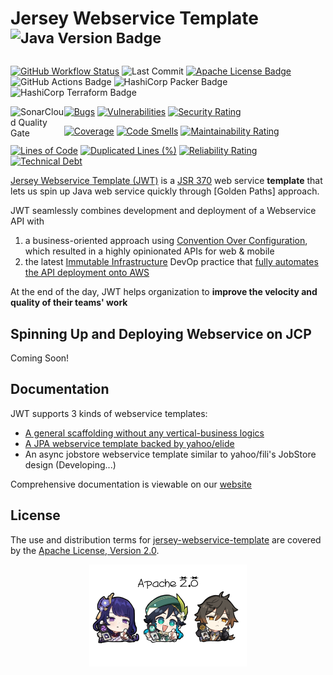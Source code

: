 Jersey Webservice Template <sup>![Java Version Badge][Java Version Badge]</sup>
===============================================================================

[![GitHub Workflow Status][GitHub Workflow Status]](https://github.com/QubitPi/jersey-webservice-template/actions/workflows/ci-cd.yml)
![Last Commit](https://img.shields.io/github/last-commit/QubitPi/jersey-webservice-template/master?logo=github&style=for-the-badge)
[![Apache License Badge]](https://www.apache.org/licenses/LICENSE-2.0)
![GitHub Actions Badge][GitHub Actions Badge]
![HashiCorp Packer Badge][HashiCorp Packer Badge]
![HashiCorp Terraform Badge][HashiCorp Terraform Badge]

<a href="https://sonarcloud.io/summary/new_code?id=QubitPi_jersey-webservice-template">
    <img
        align="left"
        width="17%"
        alt="SonarCloud Quality Gate"
        src="https://sonarcloud.io/api/project_badges/quality_gate?project=QubitPi_jersey-webservice-template"
    >
</a>

[![Bugs][Sonar Bugs]](https://sonarcloud.io/summary/new_code?id=QubitPi_jersey-webservice-template)
[![Vulnerabilities][Sonar Vulnerabilities]](https://sonarcloud.io/summary/new_code?id=QubitPi_jersey-webservice-template)
[![Security Rating][Sonar Security Rating]](https://sonarcloud.io/summary/new_code?id=QubitPi_jersey-webservice-template)

[![Coverage][Sonar Coverage]](https://sonarcloud.io/summary/new_code?id=QubitPi_jersey-webservice-template)
[![Code Smells][Sonar Code Smells]](https://sonarcloud.io/summary/new_code?id=QubitPi_jersey-webservice-template)
[![Maintainability Rating][Sonar Maintainability Rating]](https://sonarcloud.io/summary/new_code?id=QubitPi_jersey-webservice-template)

[![Lines of Code][Sonar Lines of Code]](https://sonarcloud.io/summary/new_code?id=QubitPi_jersey-webservice-template)
[![Duplicated Lines (%)][Sonar Duplicated Lines (%)]](https://sonarcloud.io/summary/new_code?id=QubitPi_jersey-webservice-template)
[![Reliability Rating][Sonar Reliability Rating]](https://sonarcloud.io/summary/new_code?id=QubitPi_jersey-webservice-template)
[![Technical Debt][Sonar Technical Debt]](https://sonarcloud.io/summary/new_code?id=QubitPi_jersey-webservice-template)

[Jersey Webservice Template (JWT)][jersey-webservice-template] is a [JSR 370] web service **template** that lets us
spin up Java web service quickly through [Golden Paths] approach.

JWT seamlessly combines development and deployment of a Webservice API with

1. a business-oriented approach using [Convention Over Configuration](https://en.wikipedia.org/wiki/Convention_over_configuration), which resulted in a highly opinionated APIs for web & mobile
2. the latest
   [Immutable Infrastructure](https://www.hashicorp.com/resources/what-is-mutable-vs-immutable-infrastructure)
   DevOp practice that
   [fully automates the API deployment onto
   AWS](https://qubitpi.github.io/hashicorp-aws/)

At the end of the day, JWT helps organization to **improve the velocity and quality of their teams' work**

Spinning Up and Deploying Webservice on JCP
-------------------------------------------

Coming Soon!

Documentation
-------------

JWT supports 3 kinds of webservice templates:

- [A general scaffolding without any vertical-business logics](https://qubitpi.github.io/jersey-webservice-template/docs/intro)
- [A JPA webservice template backed by yahoo/elide](https://qubitpi.github.io/jersey-webservice-template/docs/category/elide-library)
- An async jobstore webservice template similar to yahoo/fili's JobStore design (Developing...)

Comprehensive documentation is viewable on our [website][Documentation]

License
-------

The use and distribution terms for [jersey-webservice-template] are covered by the
[Apache License, Version 2.0][Apache License, Version 2.0].

<div align="center">
    <a href="https://opensource.org/licenses">
        <img align="center" width="50%" alt="License Illustration" src="https://github.com/QubitPi/QubitPi/blob/master/img/apache-2.png?raw=true">
    </a>
</div>

[Apache License Badge]: https://img.shields.io/badge/Apache%202.0-F25910.svg?style=for-the-badge&logo=Apache&logoColor=white
[Apache License, Version 2.0]: http://www.apache.org/licenses/LICENSE-2.0.html

[Documentation]: https://qubitpi.github.io/jersey-webservice-template/

[How to set up GitHub Action Secrets]: https://docs.github.com/en/actions/security-guides/encrypted-secrets

[GitHub Actions Badge]: https://img.shields.io/badge/GitHub%20Actions-2088FF?style=for-the-badge&logo=githubactions&logoColor=white
[GitHub Workflow Status]: https://img.shields.io/github/actions/workflow/status/QubitPi/jersey-webservice-template/ci-cd.yml?branch=master&logo=github&style=for-the-badge

[HashiCorp Packer Badge]: https://img.shields.io/badge/Packer-02A8EF?style=for-the-badge&logo=Packer&logoColor=white
[HashiCorp Terraform Badge]: https://img.shields.io/badge/Terraform-7B42BC?style=for-the-badge&logo=terraform&logoColor=white

[Java Version Badge]: https://img.shields.io/badge/Java-17-brightgreen?style=for-the-badge&logo=OpenJDK&logoColor=white
[Javadoc]: https://qubitpi.github.io/jersey-webservice-template/apidocs/
[jersey-webservice-template]: https://qubitpi.github.io/jersey-webservice-template/
[JSR 370]: https://jcp.org/en/jsr/detail?id=370

[Sonar Bugs]: https://sonarcloud.io/api/project_badges/measure?project=QubitPi_jersey-webservice-template&metric=bugs
[Sonar Vulnerabilities]: https://sonarcloud.io/api/project_badges/measure?project=QubitPi_jersey-webservice-template&metric=vulnerabilities
[Sonar Security Rating]: https://sonarcloud.io/api/project_badges/measure?project=QubitPi_jersey-webservice-template&metric=security_rating
[Sonar Coverage]: https://sonarcloud.io/api/project_badges/measure?project=QubitPi_jersey-webservice-template&metric=coverage
[Sonar Code Smells]: https://sonarcloud.io/api/project_badges/measure?project=QubitPi_jersey-webservice-template&metric=code_smells
[Sonar Maintainability Rating]: https://sonarcloud.io/api/project_badges/measure?project=QubitPi_jersey-webservice-template&metric=sqale_rating
[Sonar Lines of Code]: https://sonarcloud.io/api/project_badges/measure?project=QubitPi_jersey-webservice-template&metric=ncloc
[Sonar Duplicated Lines (%)]: https://sonarcloud.io/api/project_badges/measure?project=QubitPi_jersey-webservice-template&metric=duplicated_lines_density
[Sonar Reliability Rating]: https://sonarcloud.io/api/project_badges/measure?project=QubitPi_jersey-webservice-template&metric=reliability_rating
[Sonar Technical Debt]: https://sonarcloud.io/api/project_badges/measure?project=QubitPi_jersey-webservice-template&metric=sqale_index

[The Technology Acceptance Model (TAM)]: https://open.ncl.ac.uk/theories/1/technology-acceptance-model/
